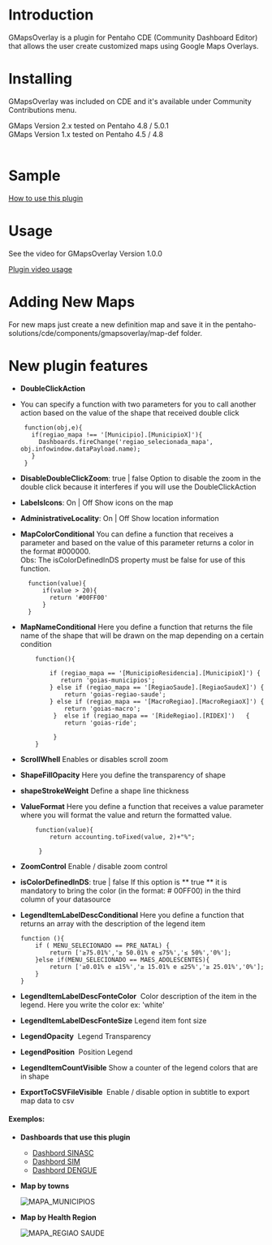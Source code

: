 # Introduction #

GMapsOverlay is a plugin for Pentaho CDE (Community Dashboard Editor) that allows the user create customized maps using Google Maps Overlays.

# Installing #

GMapsOverlay was included on CDE and it's available under Community Contributions menu.

GMaps Version 2.x tested on Pentaho 4.8 / 5.0.1<br>
GMaps Version 1.x tested on Pentaho 4.5 / 4.8<br>
<br>
<h1>Sample</h1>

[How to use this plugin](https://sourceforge.net/projects/pentahogmapsoverlay/files/ "How to use this plugin")

<h1>Usage</h1>

See the video for GMapsOverlay Version 1.0.0<br>
	
 [Plugin video usage](http://youtu.be/oyppms5fGhc "Plugin video usage")

<h1>Adding New Maps</h1>

For new maps just create a new definition map and save it in the pentaho-solutions/cde/components/gmapsoverlay/map-def folder.

<h1> New plugin features </h1>

- **DoubleClickAction** 
 - You can specify a function with two parameters for you to call another action based on the value of the shape that received double click
 
	    function(obj,e){
  		  if(regiao_mapa !== '[Municipio].[MunicipioX]'){
      	    Dashboards.fireChange('regiao_selecionada_mapa', obj.infowindow.dataPayload.name);
   		  }
	    } 
      
- **DisableDoubleClickZoom**:  true | false
 Option to disable the zoom in the double click because it interferes if you will use the DoubleClickAction

- **LabelsIcons**: On | Off
 Show icons on the map

- **AdministrativeLocality**: On | Off
 Show location information
 
- **MapColorConditional**
 You can define a function that receives a parameter and based on the value of this parameter returns a color in the format #000000.<br>
 Obs: The isColorDefinedInDS property must be false for use of this function.
        
        function(value){
            if(value > 20){
              return '#00FF00'
            }
        }
      
- **MapNameConditional**
 Here you define a function that returns the file name of the shape that will be drawn on the map depending on a certain condition
 
 
          function(){
    
              if (regiao_mapa == '[MunicipioResidencia].[MunicipioX]') {
                 return 'goias-municipios';
              } else if (regiao_mapa == '[RegiaoSaude].[RegiaoSaudeX]') {
                  return 'goias-regiao-saude';
              } else if (regiao_mapa == '[MacroRegiao].[MacroRegiaoX]') {
                  return 'goias-macro';
               }  else if (regiao_mapa == '[RideRegiao].[RIDEX]')   {
                  return 'goias-ride';

               }
          }
 
- **ScrollWhell**
  Enables or disables scroll zoom
- **ShapeFillOpacity**
  Here you define the transparency of shape
- **shapeStrokeWeight**
  Define a shape line thickness
- **ValueFormat**
  Here you define a function that receives a value parameter where you will format the value and return the formatted value.
          
          function(value){
              return accounting.toFixed(value, 2)+"%";
    
           } 
  
- **ZoomControl**
 Enable / disable zoom control
- **isColorDefinedInDS**:  true | false
 If this option is ** true ** it is mandatory to bring the color (in the format: # 00FF00) in the third column of your datasource
- **LegendItemLabelDescConditional**
 Here you define a function that returns an array with the description of the legend item
    
      function (){
          if ( MENU_SELECIONADO == PRE_NATAL) {
              return ['≥75.01%','≥ 50.01% e ≤75%','≤ 50%','0%'];
          }else if(MENU_SELECIONADO == MAES_ADOLESCENTES){
              return ['≥0.01% e ≤15%','≥ 15.01% e ≤25%','≥ 25.01%','0%'];
          }
      } 
 
 - **LegendItemLabelDescFonteColor**
  Color description of the item in the legend. Here you write the color ex: 'white'
 - **LegendItemLabelDescFonteSize**
  Legend item font size
 - **LegendOpacity**
  Legend Transparency
 - **LegendPosition**
  Position Legend
 - **LegendItemCountVisible**
  Show a counter of the legend colors that are in shape
 - **ExportToCSVFileVisible**
  Enable / disable option in subtitle to export map data to csv

 #### Exemplos: ####
 
- **Dashboards that use this plugin**

  - [Dashbord SINASC](https://extranet.saude.go.gov.br/public/genesis.html "Dashbord SINASC")
  - [Dashbord SIM](https://extranet.saude.go.gov.br/public/sim.html "Dashbord SIM")
  - [Dashbord DENGUE](https://extranet.saude.go.gov.br/public/dengue.html "Dashbord DENGUE")
		
- **Map by towns**

	![MAPA_MUNICIPIOS]( http://fs5.directupload.net/images/170630/9bfwicpi.png )


- **Map by Health Region**
 
	![MAPA_REGIAO SAUDE]( http://fs5.directupload.net/images/170629/gzhinikv.png )
 

